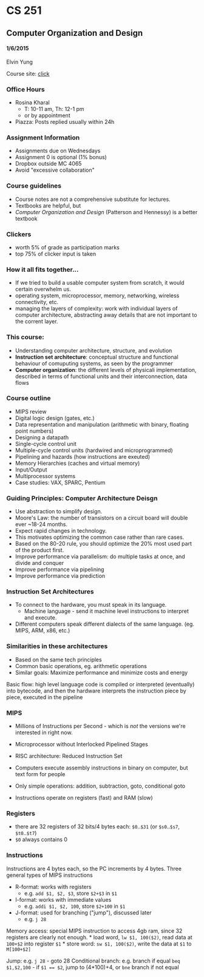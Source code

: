# CS 251
## Computer Organization and Design
#### 1/6/2015
Elvin Yung

Course site: [click](https://www.student.cs.uwaterloo.ca/~cs251/W15/)

### Office Hours
* Rosina Kharal
	* T: 10-11 am, Th: 12-1 pm
	* or by appointment
* Piazza: Posts replied usually within 24h

### Assignment Information
* Assignments due on Wednesdays
* Assignment 0 is optional (1% bonus)
* Dropbox outside MC 4065
* Avoid "excessive collaboration"

### Course guidelines
* Course notes are not a comprehensive substitute for lectures.
* Textbooks are helpful, but 
* *Computer Organization and Design* (Patterson and Hennessy) is a better textbook

### Clickers
* worth 5% of grade as participation marks
* top 75% of clicker input is taken

### How it all fits together...
* If we tried to build a usable computer system from scratch, it would certain overwhelm us.
* operating system, microprocessor, memory, networking, wireless connectivity, etc.
* managing the layers of complexity: work with individual layers of computer architecture, abstracting away details that are not important to the corrent layer.

### This course:
* Understanding computer architecture, structure, and evolution
* **Instruction set architecture**: conceptual structure and functional behaviour of comuputing systems, as seen by the programmer
* **Computer organization**: the different levels of physicali implementation, described in terms of functional units and their interconnection, data flows

### Course outline
* MIPS review
* Digital logic design (gates, etc.)
* Data representation and manipulation (arithmetic with binary, floating point numbers)
* Designing a datapath
* Single-cycle control unit
* Multiple-cycle control units (hardwired and microprogrammed)
* Pipelining and hazards (how instructions are exeuted)
* Memory Hierarchies (caches and virtual memory)
* Input/Output
* Multiprocessor systems
* Case studies: VAX, SPARC, Pentium

### Guiding Principles: Computer Architecture Deisgn
* Use abstraction to simplify design.
* Moore's Law: the number of transistors on a circuit board will double ever ~18-24 months. 
* Expect rapid changes in technology.
* This motivates optimizing the common case rather than rare cases.
* Based on the 80-20 rule, you should optimize the 20% most used part of the product first.
* Improve performance via parallelism: do multiple tasks at once, and divide and conquer
* Improve performance via pipelining
* Improve performance via prediction

### Instruction Set Architectures
* To connect to the hardware, you must speak in its language.
	* Machine language - send it machine level instructions to interpret and execute.
* Different computers speak different dialects of the same language. (eg. MIPS, ARM, x86, etc.)

### Similarities in these architectures
* Based on the same tech principles
* Common basic operations, eg. arithmetic operations
* Similar goals: Maximize performance and minimize costs and energy

Basic flow: high level language code is compiled or interpreted (eventually) into bytecode, and then the hardware interprets the instruction piece by piece, executed in the pipeline

### MIPS
* Millions of Instructions per Second - which is *not* the versions we're interested in right now.
* Microprocessor without Interlocked Pipelined Stages
* RISC architecture: Reduced Instruction Set

* Computers execute assembly instructions in binary on computer, but text form for people
* Only simple operations: addition, subtraction, goto, conditional goto
* Instructions operate on registers (fast) and RAM (slow)

### Registers
* there are 32 registers of 32 bits/4 bytes each: `$0`..`$31` (or `$s0`..`$s7`, `$t0`..`$t7`)
* `$0` always contains 0

### Instructions
Instructions are 4 bytes each, so the PC increments by 4 bytes.
Three general types of MIPS instructions
* R-format: works with registers
	* e.g. `add $1, $2, $3`, store `$2+$3` in `$1`
* I-format: works with immediate values
	* e.g. `addi $1, $2, 100`, store `$2+100` in `$1`
* J-format: used for branching ("jump"), discussed later
	* e.g. `j 28` 

Memory access: special MIPS instruction to access 4gb ram, since 32 registers are clearly not enough.
	* load word, `lw $1, 100($2)`, read data at `100+$2` into register `$1`
	* store word: `sw $1, 100($2)`, write the data at `$1` to `M[100+$2]`

Jump: e.g. `j 28` - goto 28
Conditional branch: e.g. branch if equal `beq $1,$2,100` - if `$1 == $2`, jump to (4*100)+4, or `bne` branch if not equal

